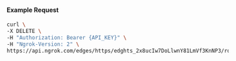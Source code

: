 <!-- Code generated for API Clients. DO NOT EDIT. -->

#### Example Request

```bash
curl \
-X DELETE \
-H "Authorization: Bearer {API_KEY}" \
-H "Ngrok-Version: 2" \
https://api.ngrok.com/edges/https/edghts_2x8ucIw7DoLlwnY81LmVf3KnNP3/routes/edghtsrt_2x8ucIXfD3TZQlpPf9pcRhI2T7A/webhook_verification
```

